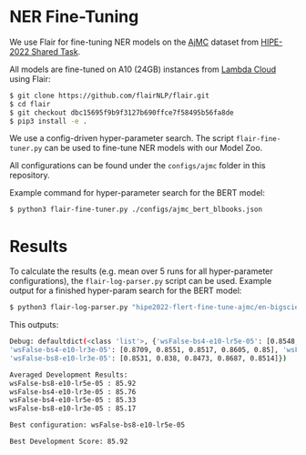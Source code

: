 # NER Fine-Tuning

We use Flair for fine-tuning NER models on the [AjMC](https://github.com/hipe-eval/HIPE-2022-data/blob/main/documentation/README-ajmc.md)
dataset from [HIPE-2022 Shared Task](https://hipe-eval.github.io/HIPE-2022/).

All models are fine-tuned on A10 (24GB) instances from [Lambda Cloud](https://lambdalabs.com/service/gpu-cloud) using Flair:

```bash
$ git clone https://github.com/flairNLP/flair.git
$ cd flair
$ git checkout dbc15695f9b9f3127b690ffce7f58495b56fa8de
$ pip3 install -e .
```

We use a config-driven hyper-parameter search. The script `flair-fine-tuner.py` can be used to fine-tune NER models with our Model Zoo.

All configurations can be found under the `configs/ajmc` folder in this repository.

Example command for hyper-parameter search for the BERT model:

```bash
$ python3 flair-fine-tuner.py ./configs/ajmc_bert_blbooks.json
```

# Results

To calculate the results (e.g. mean over 5 runs for all hyper-parameter configurations), the `flair-log-parser.py` script can be used.
Example output for a finished hyper-param search for the BERT model:

```bash
$ python3 flair-log-parser.py "hipe2022-flert-fine-tune-ajmc/en-bigscience-historical-texts/bert-base-blbooks-cased-*"
```

This outputs:

```bash
Debug: defaultdict(<class 'list'>, {'wsFalse-bs4-e10-lr5e-05': [0.8548, 0.8456, 0.8476, 0.8711, 0.8475], 
'wsFalse-bs4-e10-lr3e-05': [0.8709, 0.8551, 0.8517, 0.8605, 0.85], 'wsFalse-bs8-e10-lr5e-05': [0.866, 0.8599, 0.8612, 0.8496, 0.8592],
'wsFalse-bs8-e10-lr3e-05': [0.8531, 0.838, 0.8473, 0.8687, 0.8514]})

Averaged Development Results:
wsFalse-bs8-e10-lr5e-05 : 85.92
wsFalse-bs4-e10-lr3e-05 : 85.76
wsFalse-bs4-e10-lr5e-05 : 85.33
wsFalse-bs8-e10-lr3e-05 : 85.17

Best configuration: wsFalse-bs8-e10-lr5e-05

Best Development Score: 85.92
```
